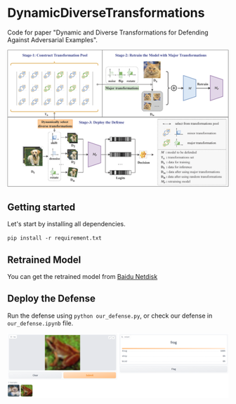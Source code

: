 # DynamicDiverseTransformations
Code for paper "Dynamic and Diverse Transformations for Defending Against Adversarial Examples".

![](./files/main.png)

## Getting started

Let's start by installing all dependencies.

`pip install -r requirement.txt`

## Retrained Model

You can get the retrained model from [Baidu Netdisk]()

## Deploy the Defense

Run the defense using `python our_defense.py`, or check our defense in `our_defense.ipynb` file. 

![](./files/example.png)